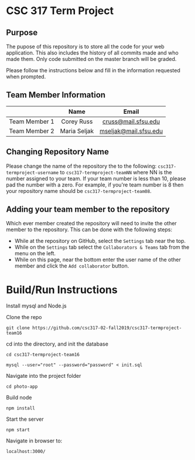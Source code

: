 # CSC 317 Term Project

## Purpose

The pupose of this repository is to store all the code for your web application. This also includes the history of all commits made and who made them. Only code submitted on the master branch will be graded.

Please follow the instructions below and fill in the information requested when prompted.

## Team  Member Information

|               | Name          | Email                 |
|:-------------:|:-------------:|:---------------------:|
| Team Member 1 | Corey Russ    | cruss@mail.sfsu.edu   |
| Team Member 2 | Maria Seljak  | mseljak@mail.sfsu.edu |

## Changing Repository Name

Please change the name of the repository the to the following:
`csc317-termproject-username` to `csc317-termproject-teamNN` where NN is the number assigned to your team. If your team number is less than 10, please pad the number with a zero. For example, if you're team number is 8 then your repository name should be `csc317-termproject-team08`.

## Adding your team member to the repository

Which ever member created the repository will need to invite the other member to the repository. This can be done with the following steps:

* While at the repository on GitHub, select the `Settings` tab near the top.
* While on the `Settings` tab select the `Collaborators & Teams` tab from the menu on the left.
* While on this page, near the bottom enter the user name of the other member and click the `Add collaborator` button. 

# Build/Run Instructions

Install mysql and Node.js

Clone the repo

```git clone https://github.com/csc317-02-fall2019/csc317-termproject-team16```

cd into the directory, and init the database

```cd csc317-termproject-team16```

```mysql --user="root" --password="password" < init.sql```

Navigate into the project folder

```cd photo-app```

Build node

```npm install```

Start the server

```npm start```

Navigate in browser to:

```localhost:3000/```

